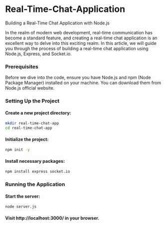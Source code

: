 # Real-Time-Chat-Application
Building a Real-Time Chat Application with Node.js

In the realm of modern web development, real-time communication has become a standard feature, and creating a real-time chat application is an excellent way to delve into this exciting realm. In this article, we will guide you through the process of building a real-time chat application using Node.js, Express, and Socket.io.

### Prerequisites
Before we dive into the code, ensure you have Node.js and npm (Node Package Manager) installed on your machine. You can download them from Node.js official website.

### Setting Up the Project
#### Create a new project directory:
```bash
mkdir real-time-chat-app
cd real-time-chat-app
```

#### Initialize the project:
```bash
npm init -y
```

#### Install necessary packages:
```bash
npm install express socket.io
```

### Running the Application
#### Start the server:
```bash
node server.js
```

#### Visit http://localhost:3000/ in your browser.
